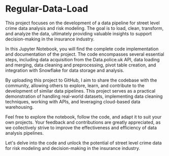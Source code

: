 # Regular-Data-Load
This project focuses on the development of a data pipeline for street level crime data analysis and risk modeling. The goal is to load, clean, transform, and analyze the data, ultimately providing valuable insights to support decision-making in the insurance industry.

In this Jupyter Notebook, you will find the complete code implementation and documentation of the project. The code encompasses several essential steps, including data acquisition from the Data.police.uk API, data loading and merging, data cleaning and preprocessing, pivot table creation, and integration with Snowflake for data storage and analysis.

By uploading this project to GitHub, I aim to share the codebase with the community, allowing others to explore, learn, and contribute to the development of similar data pipelines. This project serves as a practical demonstration of handling real-world datasets, implementing data cleaning techniques, working with APIs, and leveraging cloud-based data warehousing.

Feel free to explore the notebook, follow the code, and adapt it to suit your own projects. Your feedback and contributions are greatly appreciated, as we collectively strive to improve the effectiveness and efficiency of data analysis pipelines.

Let's delve into the code and unlock the potential of street level crime data for risk modeling and decision-making in the insurance industry.
